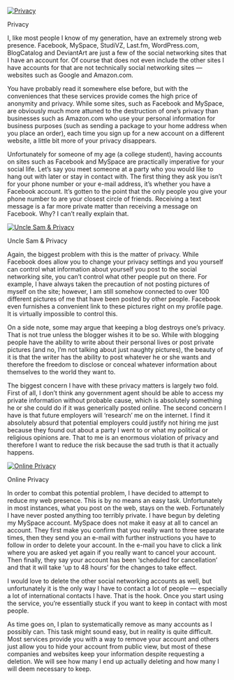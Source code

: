 [![Privacy](https://i0.wp.com/alexseifert.wordpress.com/wp-content/uploads/2009/03/privacy.jpg?resize=150%2C137 "Privacy")](http://blog.alexseifert.com/2009/03/25/privacy-and-the-web/privacy/)

Privacy

I, like most people I know of my generation, have an extremely strong web presence. Facebook, MySpace, StudiVZ, Last.fm, WordPress.com, BlogCatalog and DeviantArt are just a few of the social networking sites that I have an account for. Of course that does not even include the other sites I have accounts for that are not technically social networking sites — websites such as Google and Amazon.com.

You have probably read it somewhere else before, but with the conveniences that these services provide comes the high price of anonymity and privacy. While some sites, such as Facebook and MySpace, are obviously much more attuned to the destruction of one’s privacy than businesses such as Amazon.com who use your personal information for business purposes (such as sending a package to your home address when you place an order), each time you sign up for a new account on a different website, a little bit more of your privacy disappears.

Unfortunately for someone of my age (a college student), having accounts on sites such as Facebook and MySpace are practically imperative for your social life. Let’s say you meet someone at a party who you would like to hang out with later or stay in contact with. The first thing they ask you isn’t for your phone number or your e-mail address, it’s whether you have a Facebook account. It’s gotten to the point that the only people you give your phone number to are your closest circle of friends. Receiving a text message is a far more private matter than receiving a message on Facebook. Why? I can’t really explain that.

[![Uncle Sam & Privacy](https://i0.wp.com/alexseifert.wordpress.com/wp-content/uploads/2009/03/qqxsge-mail-privacy.gif?resize=300%2C217 "Uncle Sam & Privacy")](http://blog.alexseifert.com/2009/03/25/privacy-and-the-web/qqxsge-mail-privacy/)

Uncle Sam & Privacy

Again, the biggest problem with this is the matter of privacy. While Facebook does allow you to change your privacy settings and you yourself can control what information about yourself you post to the social networking site, you can’t control what other people put on there. For example, I have always taken the precaution of not posting pictures of myself on the site; however, I am still somehow connected to over 100 different pictures of me that have been posted by other people. Facebook even furnishes a convenient link to these pictures right on my profile page. It is virtually impossible to control this.

On a side note, some may argue that keeping a blog destroys one’s privacy. That is not true unless the blogger wishes it to be so. While with blogging people have the ability to write about their personal lives or post private pictures (and no, I’m not talking about just naughty pictures), the beauty of it is that the writer has the ability to post whatever he or she wants and therefore the freedom to disclose or conceal whatever information about themselves to the world they want to.

The biggest concern I have with these privacy matters is largely two fold. First of all, I don’t think any government agent should be able to access my private information without probable cause, which is absolutely something he or she could do if it was generically posted online. The second concern I have is that future employers will ‘research’ me on the internet. I find it absolutely absurd that potential employers could justify not hiring me just because they found out about a party I went to or what my political or religious opinions are. That to me is an enormous violation of privacy and therefore I want to reduce the risk because the sad truth is that it actually happens.

[![Online Privacy](https://i0.wp.com/alexseifert.wordpress.com/wp-content/uploads/2009/03/online-privacy-advocate.gif?resize=300%2C196 "Online Privacy")](http://blog.alexseifert.com/2009/03/25/privacy-and-the-web/online-privacy-advocate/)

Online Privacy

In order to combat this potential problem, I have decided to attempt to reduce my web presence. This is by no means an easy task. Unfortunately in most instances, what you post on the web, stays on the web. Fortunately I have never posted anything too terribly private. I have begun by deleting my MySpace account. MySpace does not make it easy at all to cancel an account. They first make you confirm that you really want to three separate times, then they send you an e-mail with further instructions you have to follow in order to delete your account. In the e-mail you have to click a link where you are asked yet again if you really want to cancel your account. Then finally, they say your account has been ‘scheduled for cancellation’ and that it will take ‘up to 48 hours’ for the changes to take effect.

I would love to delete the other social networking accounts as well, but unfortunately it is the only way I have to contact a lot of people — especially a lot of international contacts I have. That is the hook. Once you start using the service, you’re essentially stuck if you want to keep in contact with most people.

As time goes on, I plan to systematically remove as many accounts as I possibly can. This task might sound easy, but in reality is quite difficult. Most services provide you with a way to remove your account and others just allow you to hide your account from public view, but most of these companies and websites keep your information despite requesting a deletion. We will see how many I end up actually deleting and how many I will deem necessary to keep.